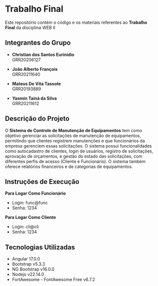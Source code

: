 # Trabalho Final

Este repositório contém o código e os materiais referentes ao **Trabalho Final** da disciplina WEB II

## Integrantes do Grupo

- **Christian dos Santos Eurinidio**  
  GRR20206127
  
- **João Alberto François**  
  GRR20211640
  
- **Mateus De Vita Tassote**  
  GRR20193889
  
- **Yasmin Tainá da Silva**  
  GRR20211612

## Descrição do Projeto

O **Sistema de Controle de Manutenção de Equipamentos** tem como objetivo gerenciar as solicitações de manutenção de equipamentos, permitindo que clientes registrem manutenções e que funcionários da empresa gerenciem essas solicitações. O sistema possui funcionalidades como autocadastro de clientes, login de usuários, registro de solicitações, aprovação de orçamentos, e gestão do estado das solicitações, com diferentes perfis de acesso (Cliente e Funcionário). O sistema também oferece relatórios financeiros e de categorias de equipamentos.

## Instruções de Execução

**Para Logar Como Funcionário** 
- Login: func@func
- Senha: 1234

**Para Logar Como Cliente** 
- Login: cli@cli
- Senha: 1234

## Tecnologias Utilizadas

- Angular 17.0.0
- Bootstrap v5.3.3
- NG Bootstrap v16.0.0
- Nodejs v22.14.0
- FortAwesome - FontAwesome Free v6.7.2
